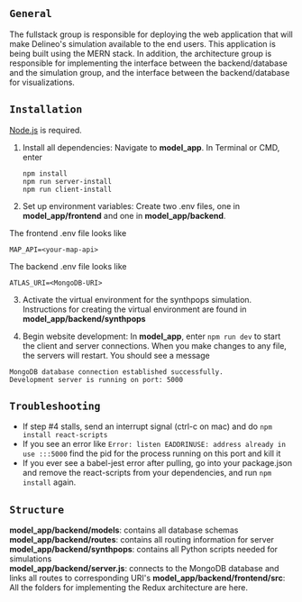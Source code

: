## `General`

The fullstack group is responsible for deploying the web application that will make Delineo's simulation available to the end users. This application is being built using the MERN stack. In addition, the architecture group is responsible for implementing the interface between the backend/database and the simulation group, and the interface between the backend/database for visualizations.

## `Installation`
[Node.js](https://nodejs.org/en/download) is required.

1. Install all dependencies: Navigate to **model_app**. In Terminal or CMD, enter
	```
	npm install
	npm run server-install
	npm run client-install
	```

2. Set up environment variables: Create two .env files, one in **model_app/frontend** and one in **model_app/backend**.

The frontend .env file looks like
```
MAP_API=<your-map-api>
```

The backend .env file looks like
```
ATLAS_URI=<MongoDB-URI>

```

3. Activate the virtual environment for the synthpops simulation. Instructions for creating the virtual environment are found in **model_app/backend/synthpops**

4. Begin website development: In **model_app**, enter `npm run dev` to start the client and server connections. When you make changes to any file, the servers will restart. You should see a message

```
MongoDB database connection established successfully.
Development server is running on port: 5000
```

## `Troubleshooting`
- If step #4 stalls, send an interrupt signal (ctrl-c on mac) and do `npm install react-scripts`
- If you see an error like `Error: listen EADDRINUSE: address already in use :::5000` find the pid for the process running on this port and kill it
- If you ever see a babel-jest error after pulling, go into your package.json and remove the react-scripts from your dependencies, and run `npm install` again.

## `Structure`
**model_app/backend/models**: contains all database schemas   
**model_app/backend/routes**: contains all routing information for server  
**model_app/backend/synthpops**: contains all Python scripts needed for simulations  
**model_app/backend/server.js**: connects to the MongoDB database and links all routes to corresponding URI's
**model_app/backend/frontend/src**: All the folders for implementing the Redux architecture are here.


